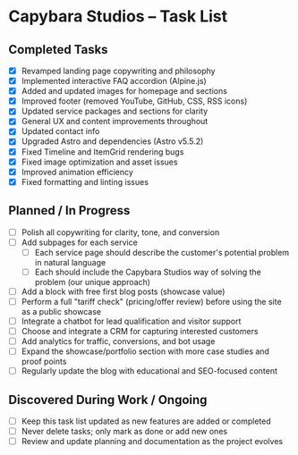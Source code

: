 # Capybara Studios – Task List

## Completed Tasks
- [x] Revamped landing page copywriting and philosophy
- [x] Implemented interactive FAQ accordion (Alpine.js)
- [x] Added and updated images for homepage and sections
- [x] Improved footer (removed YouTube, GitHub, CSS, RSS icons)
- [x] Updated service packages and sections for clarity
- [x] General UX and content improvements throughout
- [x] Updated contact info
- [x] Upgraded Astro and dependencies (Astro v5.5.2)
- [x] Fixed Timeline and ItemGrid rendering bugs
- [x] Fixed image optimization and asset issues
- [x] Improved animation efficiency
- [x] Fixed formatting and linting issues

## Planned / In Progress
- [ ] Polish all copywriting for clarity, tone, and conversion
- [ ] Add subpages for each service
  - [ ] Each service page should describe the customer's potential problem in natural language
  - [ ] Each should include the Capybara Studios way of solving the problem (our unique approach)
- [ ] Add a block with free first blog posts (showcase value)
- [ ] Perform a full "tariff check" (pricing/offer review) before using the site as a public showcase
- [ ] Integrate a chatbot for lead qualification and visitor support
- [ ] Choose and integrate a CRM for capturing interested customers
- [ ] Add analytics for traffic, conversions, and bot usage
- [ ] Expand the showcase/portfolio section with more case studies and proof points
- [ ] Regularly update the blog with educational and SEO-focused content

## Discovered During Work / Ongoing
- [ ] Keep this task list updated as new features are added or completed
- [ ] Never delete tasks; only mark as done or add new ones
- [ ] Review and update planning and documentation as the project evolves
